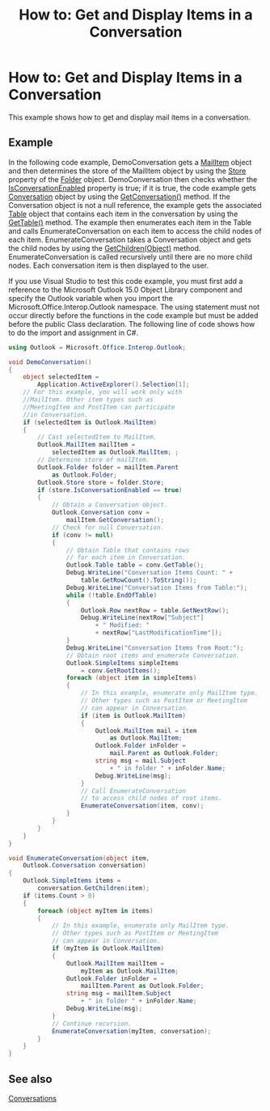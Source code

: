 ﻿---
title: 'How to: Get and Display Items in a Conversation'
TOCTitle: 'How to: Get and Display Items in a Conversation'
ms:assetid: 8f30a7cb-0949-46d7-bc51-2d93dbb22bf8
ms:mtpsurl: https://msdn.microsoft.com/en-us/library/Ff184625(v=office.15)
ms:contentKeyID: 55119832
ms.date: 07/24/2014
mtps_version: v=office.15
dev_langs:
- csharp
---

# How to: Get and Display Items in a Conversation

This example shows how to get and display mail items in a conversation.

## Example

In the following code example, DemoConversation gets a [MailItem](https://msdn.microsoft.com/en-us/library/bb643865\(v=office.15\)) object and then determines the store of the MailItem object by using the [Store](https://msdn.microsoft.com/en-us/library/bb609093\(v=office.15\)) property of the [Folder](https://msdn.microsoft.com/en-us/library/bb645774\(v=office.15\)) object. DemoConversation then checks whether the [IsConversationEnabled](https://msdn.microsoft.com/en-us/library/ff185030\(v=office.15\)) property is true; if it is true, the code example gets [Conversation](https://msdn.microsoft.com/en-us/library/ff184711\(v=office.15\)) object by using the [GetConversation()](https://msdn.microsoft.com/en-us/library/ff184974\(v=office.15\)) method. If the Conversation object is not a null reference, the example gets the associated [Table](https://msdn.microsoft.com/en-us/library/bb652856\(v=office.15\)) object that contains each item in the conversation by using the [GetTable()](https://msdn.microsoft.com/en-us/library/ff185184\(v=office.15\)) method. The example then enumerates each item in the Table and calls EnumerateConversation on each item to access the child nodes of each item. EnumerateConversation takes a Conversation object and gets the child nodes by using the [GetChildren(Object)](https://msdn.microsoft.com/en-us/library/ff184854\(v=office.15\)) method. EnumerateConversation is called recursively until there are no more child nodes. Each conversation item is then displayed to the user.

If you use Visual Studio to test this code example, you must first add a reference to the Microsoft Outlook 15.0 Object Library component and specify the Outlook variable when you import the Microsoft.Office.Interop.Outlook namespace. The using statement must not occur directly before the functions in the code example but must be added before the public Class declaration. The following line of code shows how to do the import and assignment in C\#.

``` csharp
using Outlook = Microsoft.Office.Interop.Outlook;
```

``` csharp
void DemoConversation()
{
    object selectedItem = 
        Application.ActiveExplorer().Selection[1];
    // For this example, you will work only with 
    //MailItem. Other item types such as
    //MeetingItem and PostItem can participate 
    //in Conversation.
    if (selectedItem is Outlook.MailItem)
    {
        // Cast selectedItem to MailItem.
        Outlook.MailItem mailItem =
            selectedItem as Outlook.MailItem; ;
        // Determine store of mailItem.
        Outlook.Folder folder = mailItem.Parent
            as Outlook.Folder;
        Outlook.Store store = folder.Store;
        if (store.IsConversationEnabled == true)
        {
            // Obtain a Conversation object.
            Outlook.Conversation conv =
                mailItem.GetConversation();
            // Check for null Conversation.
            if (conv != null)
            {
                // Obtain Table that contains rows 
                // for each item in Conversation.
                Outlook.Table table = conv.GetTable();
                Debug.WriteLine("Conversation Items Count: " +
                    table.GetRowCount().ToString());
                Debug.WriteLine("Conversation Items from Table:");
                while (!table.EndOfTable)
                {
                    Outlook.Row nextRow = table.GetNextRow();
                    Debug.WriteLine(nextRow["Subject"]
                        + " Modified: "
                        + nextRow["LastModificationTime"]);
                }
                Debug.WriteLine("Conversation Items from Root:");
                // Obtain root items and enumerate Conversation.
                Outlook.SimpleItems simpleItems 
                    = conv.GetRootItems();
                foreach (object item in simpleItems)
                {
                    // In this example, enumerate only MailItem type.
                    // Other types such as PostItem or MeetingItem
                    // can appear in Conversation.
                    if (item is Outlook.MailItem)
                    {
                        Outlook.MailItem mail = item
                            as Outlook.MailItem;
                        Outlook.Folder inFolder =
                            mail.Parent as Outlook.Folder;
                        string msg = mail.Subject
                            + " in folder " + inFolder.Name;
                        Debug.WriteLine(msg);
                    }
                    // Call EnumerateConversation 
                    // to access child nodes of root items.
                    EnumerateConversation(item, conv);
                }
            }
        }
    }
}

void EnumerateConversation(object item,
    Outlook.Conversation conversation)
{
    Outlook.SimpleItems items =
        conversation.GetChildren(item);
    if (items.Count > 0)
    {
        foreach (object myItem in items)
        {
            // In this example, enumerate only MailItem type.
            // Other types such as PostItem or MeetingItem
            // can appear in Conversation.
            if (myItem is Outlook.MailItem)
            {
                Outlook.MailItem mailItem =
                    myItem as Outlook.MailItem;
                Outlook.Folder inFolder =
                    mailItem.Parent as Outlook.Folder;
                string msg = mailItem.Subject
                    + " in folder " + inFolder.Name;
                Debug.WriteLine(msg);
            }
            // Continue recursion.
            EnumerateConversation(myItem, conversation);
        }
    }
}
```

## See also



[Conversations](conversations.md)

